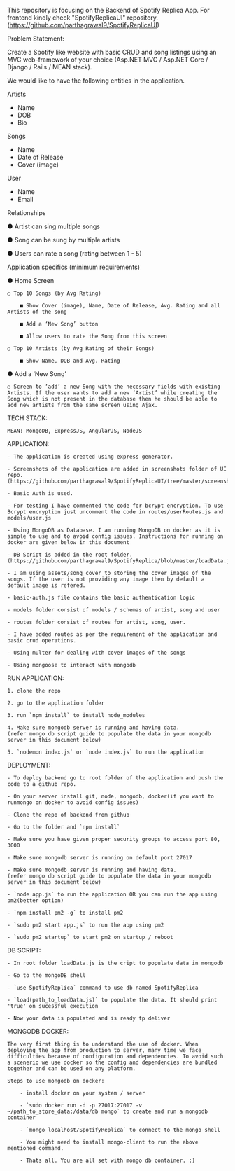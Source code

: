 This repository is focusing on the Backend of Spotify Replica App.
For frontend kindly check "SpotifyReplicaUI" repository. (https://github.com/parthagrawal9/SpotifyReplicaUI)

Problem Statement:

Create a Spotify like website with basic CRUD and song listings using an MVC web-framework of your choice
(Asp.NET MVC / Asp.NET Core / Django / Rails / MEAN stack).

We would like to have the following entities in the application.

Artists

- Name
- DOB
- Bio

Songs

- Name
- Date of Release
- Cover (image)
  
User

- Name
- Email

Relationships

  ● Artist can sing multiple songs

  ● Song can be sung by multiple artists

  ● Users can rate a song (rating between 1 - 5)


Application specifics (minimum requirements)

  ● Home Screen

    ○ Top 10 Songs (by Avg Rating)

        ■ Show Cover (image), Name, Date of Release, Avg. Rating and all Artists of the song

        ■ Add a ‘New Song’ button

        ■ Allow users to rate the Song from this screen

    ○ Top 10 Artists (by Avg Rating of their Songs)

        ■ Show Name, DOB and Avg. Rating
  
  ● Add a ‘New Song’

    ○ Screen to ‘add’ a new Song with the necessary fields with existing Artists. If the user wants to add a new ‘Artist’ while creating the Song which is not present in the database then he should be able to add new artists from the same screen using Ajax.

TECH STACK:
    
    MEAN: MongoDB, ExpressJS, AngularJS, NodeJS

APPLICATION:

    - The application is created using express generator.

    - Screenshots of the application are added in screenshots folder of UI repo. (https://github.com/parthagrawal9/SpotifyReplicaUI/tree/master/screenshots)

    - Basic Auth is used.

    - For testing I have commented the code for bcrypt encryption. To use Bcrypt encryption just uncomment the code in routes/userRoutes.js and  models/user.js

    - Using MongoDB as Database. I am running MongoDB on docker as it is simple to use and to avoid config issues. Instructions for running on docker are given below in this document

    - DB Script is added in the root folder. (https://github.com/parthagrawal9/SpotifyReplica/blob/master/loadData.js)

    - I am using assets/song_cover to storing the cover images of the songs. If the user is not providing any image then by default a default image is refered.

    - basic-auth.js file contains the basic authentication logic

    - models folder consist of models / schemas of artist, song and user

    - routes folder consist of routes for artist, song, user.

    - I have added routes as per the requirement of the application and basic crud operations.

    - Using multer for dealing with cover images of the songs

    - Using mongoose to interact with mongodb

RUN APPLICATION:

    1. clone the repo

    2. go to the application folder

    3. run `npm install` to install node_modules

    4. Make sure mongodb server is running and having data. 
    (refer mongo db script guide to populate the data in your mongodb server in this document below)

    5. `nodemon index.js` or `node index.js` to run the application

DEPLOYMENT:

    - To deploy backend go to root folder of the application and push the code to a github repo. 

    - On your server install git, node, mongodb, docker(if you want to runmongo on docker to avoid config issues)

    - Clone the repo of backend from github

    - Go to the folder and `npm install`

    - Make sure you have given proper security groups to access port 80, 3000

    - Make sure mongodb server is running on default port 27017

    - Make sure mongodb server is running and having data. 
    (refer mongo db script guide to populate the data in your mongodb server in this document below)

    - `node app.js` to run the application OR you can run the app using pm2(better option)

    - `npm install pm2 -g` to install pm2

    - `sudo pm2 start app.js` to run the app using pm2

    - `sudo pm2 startup` to start pm2 on startup / reboot

DB SCRIPT:

    - In root folder loadData.js is the cript to populate data in mongodb

    - Go to the mongoDB shell

    - `use SpotifyReplica` command to use db named SpotifyReplica

    - `load(path_to_loadData.js)` to populate the data. It should print 'true' on sucessful execution

    - Now your data is populated and is ready tp deliver

MONGODB DOCKER:

    The very first thing is to understand the use of docker. When deploying the app from production to server, many time we face difficulties because of configuration and dependencies. To avoid such a scenerio we use docker so the config and dependencies are bundled together and can be used on any platform.

    Steps to use mongodb on docker:

        - install docker on your system / server

        - `sudo docker run -d -p 27017:27017 -v ~/path_to_store_data:/data/db mongo` to create and run a mongodb container

        - `mongo localhost/SpotifyReplica` to connect to the mongo shell

        - You might need to install mongo-client to run the above mentioned command.

        - Thats all. You are all set with mongo db container. :)




